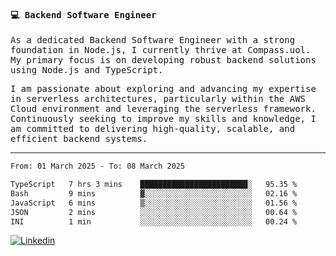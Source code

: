 
<samp>
  
#### 💻 Backend Software Engineer

As a dedicated Backend Software Engineer with a strong foundation in Node.js, I currently thrive at Compass.uol. My primary focus is on developing robust backend solutions using Node.js and TypeScript.

I am passionate about exploring and advancing my expertise in serverless architectures, particularly within the AWS Cloud environment and leveraging the serverless framework. Continuously seeking to improve my skills and knowledge, I am committed to delivering high-quality, scalable, and efficient backend systems.

---

<!--START_SECTION:waka-->

```txt
From: 01 March 2025 - To: 08 March 2025

TypeScript   7 hrs 3 mins    ████████████████████████░   95.35 %
Bash         9 mins          ▓░░░░░░░░░░░░░░░░░░░░░░░░   02.16 %
JavaScript   6 mins          ▒░░░░░░░░░░░░░░░░░░░░░░░░   01.56 %
JSON         2 mins          ░░░░░░░░░░░░░░░░░░░░░░░░░   00.64 %
INI          1 min           ░░░░░░░░░░░░░░░░░░░░░░░░░   00.24 %
```

<!--END_SECTION:waka-->
  
</samp>

[![Linkedin](https://img.shields.io/badge/-Mateus%20Garcia-c080ff?style=flat-square&logo=Linkedin&logoColor=white&link=https://www.linkedin.com/in/mpgxc)](https://www.linkedin.com/in/mateusogarcia) 
